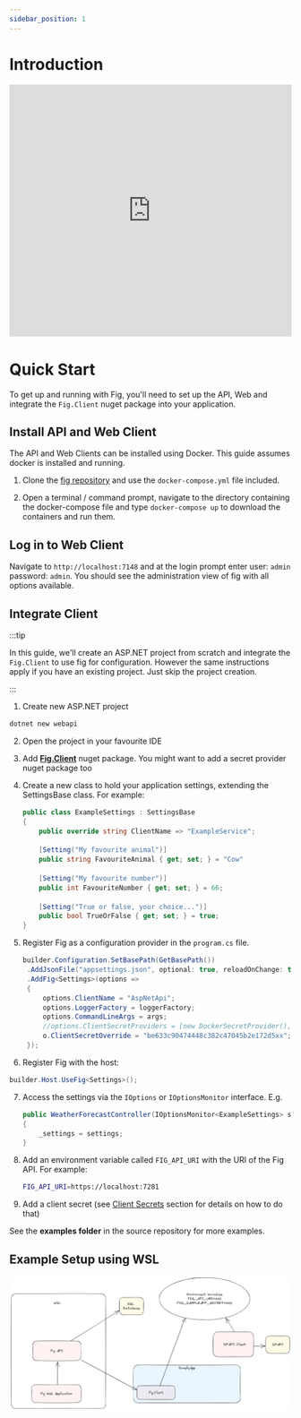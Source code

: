 ```yaml
---
sidebar_position: 1
---
```


# Introduction

<iframe width="100%" height="450" src="https://www.youtube.com/embed/-2Bth4m0RcM?si=VKaqJBLBLMdFKRLH" title="15 new features in Fig 2.0" frameborder="0" allow="accelerometer; autoplay; clipboard-write; encrypted-media; gyroscope; picture-in-picture; web-share" allowfullscreen></iframe>

# Quick Start

To get up and running with Fig, you'll need to set up the API, Web and integrate the `Fig.Client` nuget package into your application.

## Install API and Web Client

The API and Web Clients can be installed using Docker. This guide assumes docker is installed and running.

1. Clone the [fig repository](https://github.com/mzbrau/fig) and use the `docker-compose.yml` file included.

2. Open a terminal / command prompt, navigate to the directory containing the docker-compose file and type `docker-compose up` to download the containers and run them.

## Log in to Web Client

Navigate to `http://localhost:7148` and at the login prompt enter user: `admin` password: `admin`. You should see the administration view of fig with all options available.

## Integrate Client

:::tip

In this guide, we'll create an ASP.NET project from scratch and integrate the `Fig.Client` to use fig for configuration. However the same instructions apply if you have an existing project. Just skip the project creation.

:::

1. Create new ASP.NET project

```bash
dotnet new webapi
```

2. Open the project in your favourite IDE

3. Add **[Fig.Client](https://www.nuget.org/packages/Fig.Client)** nuget package. You might want to add a secret provider nuget package too

4. Create a new class to hold your application settings, extending the SettingsBase class. For example:

   ```csharp
   public class ExampleSettings : SettingsBase
   {
       public override string ClientName => "ExampleService";
   
       [Setting("My favourite animal")]
       public string FavouriteAnimal { get; set; } = "Cow"
   
       [Setting("My favourite number")]
       public int FavouriteNumber { get; set; } = 66;
       
       [Setting("True or false, your choice...")]
       public bool TrueOrFalse { get; set; } = true;
   }
   ```

5. Register Fig as a configuration provider in the `program.cs` file.

   ```csharp
   builder.Configuration.SetBasePath(GetBasePath())
    .AddJsonFile("appsettings.json", optional: true, reloadOnChange: true)
    .AddFig<Settings>(options =>
    {
        options.ClientName = "AspNetApi";
        options.LoggerFactory = loggerFactory;
        options.CommandLineArgs = args;
        //options.ClientSecretProviders = [new DockerSecretProvider(), new DpapiSecretProvider()]; // if you added a secret provider
        o.ClientSecretOverride = "be633c90474448c382c47045b2e172d5xx"; // not for production use, use a secret provider
    });
   ```

6. Register Fig with the host:

```csharp
builder.Host.UseFig<Settings>();
```

7. Access the settings via the `IOptions` or `IOptionsMonitor` interface. E.g.

   ```csharp
   public WeatherForecastController(IOptionsMonitor<ExampleSettings> settings)
   {
       _settings = settings;
   }
   ```

8. Add an environment variable called `FIG_API_URI` with the URI of the Fig API. For example:

   ```bash
   FIG_API_URI=https://localhost:7281
   ```

9. Add a client secret (see [Client Secrets](./features/28-client-secrets/1-client-secret-providers.md) section for details on how to do that)

See the **examples folder** in the source repository for more examples.

## Example Setup using WSL

![fig-local-machine-setup](./img/fig-local-machine-setup.png)
